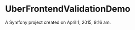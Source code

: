 UberFrontendValidationDemo
==========================

A Symfony project created on April 1, 2015, 9:16 am.
